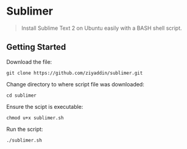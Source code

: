 

# Sublimer
>Install Sublime Text 2 on Ubuntu easily with a BASH shell script.

## Getting Started

Download the file: 
```
git clone https://github.com/ziyaddin/sublimer.git
```

Change directory to where script file was downloaded:
```
cd sublimer
```

Ensure the scipt is executable:
```
chmod u+x sublimer.sh
```

Run the script:
```
./sublimer.sh
```
